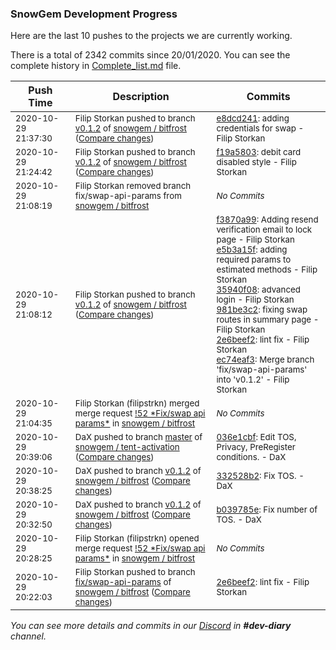 
### SnowGem Development Progress

Here are the last 10 pushes to the projects we are currently working.

There is a total of 2342 commits since 20/01/2020. You can see the complete history in
 [Complete_list.md](Complete_list.md) file.

| Push Time | Description | Commits |
| --- | --- | --- |
| <sub>2020-10-29 21:37:30</sub> | <sub>Filip Storkan pushed to branch [v0\.1\.2](https://gitlab.com/snowgem/bitfrost/commits/v0.1.2) of [snowgem / bitfrost](https://gitlab.com/snowgem/bitfrost) ([Compare changes](https://gitlab.com/snowgem/bitfrost/compare/f19a580398d1af9c71a541f9c08b70f91048a282...e8dcd2417fa915dfbe602dbd52a2df4f0382e9d6))</sub> | <sub>[e8dcd241](https://gitlab.com/snowgem/bitfrost/-/commit/e8dcd2417fa915dfbe602dbd52a2df4f0382e9d6): adding credentials for swap - Filip Storkan</sub> |
| <sub>2020-10-29 21:24:42</sub> | <sub>Filip Storkan pushed to branch [v0\.1\.2](https://gitlab.com/snowgem/bitfrost/commits/v0.1.2) of [snowgem / bitfrost](https://gitlab.com/snowgem/bitfrost) ([Compare changes](https://gitlab.com/snowgem/bitfrost/compare/ec74eaf319f6b4ba6f8590a6ad50323fc7236507...f19a580398d1af9c71a541f9c08b70f91048a282))</sub> | <sub>[f19a5803](https://gitlab.com/snowgem/bitfrost/-/commit/f19a580398d1af9c71a541f9c08b70f91048a282): debit card disabled style - Filip Storkan</sub> |
| <sub>2020-10-29 21:08:19</sub> | <sub>Filip Storkan removed branch fix/swap-api-params from [snowgem / bitfrost](https://gitlab.com/snowgem/bitfrost)</sub> | <sub>_No Commits_</sub> |
| <sub>2020-10-29 21:08:12</sub> | <sub>Filip Storkan pushed to branch [v0\.1\.2](https://gitlab.com/snowgem/bitfrost/commits/v0.1.2) of [snowgem / bitfrost](https://gitlab.com/snowgem/bitfrost) ([Compare changes](https://gitlab.com/snowgem/bitfrost/compare/332528b2380b8046f6e2ab834114b4a8f75a0878...ec74eaf319f6b4ba6f8590a6ad50323fc7236507))</sub> | <sub>[f3870a99](https://gitlab.com/snowgem/bitfrost/-/commit/f3870a9963d56d31aa80270d17988a78046f158e): Adding resend verification email to lock page - Filip Storkan<br>[e5b3a15f](https://gitlab.com/snowgem/bitfrost/-/commit/e5b3a15f1734483982a8db4a167777570291187e): adding required params to estimated methods - Filip Storkan<br>[35940f08](https://gitlab.com/snowgem/bitfrost/-/commit/35940f089edb6c61190e9c9df72ece535fb53f4c): advanced login - Filip Storkan<br>[981be3c2](https://gitlab.com/snowgem/bitfrost/-/commit/981be3c22a6f89016a7073f1de29b98b1f224258): fixing swap routes in summary page - Filip Storkan<br>[2e6beef2](https://gitlab.com/snowgem/bitfrost/-/commit/2e6beef231712ac04874d916ed2caf725368173c): lint fix - Filip Storkan<br>[ec74eaf3](https://gitlab.com/snowgem/bitfrost/-/commit/ec74eaf319f6b4ba6f8590a6ad50323fc7236507): Merge branch 'fix/swap-api-params' into 'v0.1.2' - Filip Storkan</sub> |
| <sub>2020-10-29 21:04:35</sub> | <sub>Filip Storkan (filipstrkn) merged merge request [\!52 \*Fix/swap api params\*](https://gitlab.com/snowgem/bitfrost/-/merge_requests/52) in [snowgem / bitfrost](https://gitlab.com/snowgem/bitfrost)</sub> | <sub>_No Commits_</sub> |
| <sub>2020-10-29 20:39:06</sub> | <sub>DaX pushed to branch [master](https://gitlab.com/snowgem/snowpay-activation/commits/master) of [snowgem / tent\-activation](https://gitlab.com/snowgem/snowpay-activation) ([Compare changes](https://gitlab.com/snowgem/snowpay-activation/compare/8247399891c2f6afd38c35965ed5443fbf472fa3...036e1cbf02153f26dee50af489571ff4a863da0b))</sub> | <sub>[036e1cbf](https://gitlab.com/snowgem/snowpay-activation/-/commit/036e1cbf02153f26dee50af489571ff4a863da0b): Edit TOS, Privacy, PreRegister conditions. - DaX</sub> |
| <sub>2020-10-29 20:38:25</sub> | <sub>DaX pushed to branch [v0\.1\.2](https://gitlab.com/snowgem/bitfrost/commits/v0.1.2) of [snowgem / bitfrost](https://gitlab.com/snowgem/bitfrost) ([Compare changes](https://gitlab.com/snowgem/bitfrost/compare/b039785e7e36da1e0e7f8f19baeeb71947734495...332528b2380b8046f6e2ab834114b4a8f75a0878))</sub> | <sub>[332528b2](https://gitlab.com/snowgem/bitfrost/-/commit/332528b2380b8046f6e2ab834114b4a8f75a0878): Fix TOS. - DaX</sub> |
| <sub>2020-10-29 20:32:50</sub> | <sub>DaX pushed to branch [v0\.1\.2](https://gitlab.com/snowgem/bitfrost/commits/v0.1.2) of [snowgem / bitfrost](https://gitlab.com/snowgem/bitfrost) ([Compare changes](https://gitlab.com/snowgem/bitfrost/compare/64fd46fe85f4e7c65bb8037e8453122980995ee7...b039785e7e36da1e0e7f8f19baeeb71947734495))</sub> | <sub>[b039785e](https://gitlab.com/snowgem/bitfrost/-/commit/b039785e7e36da1e0e7f8f19baeeb71947734495): Fix number of TOS. - DaX</sub> |
| <sub>2020-10-29 20:28:25</sub> | <sub>Filip Storkan (filipstrkn) opened merge request [\!52 \*Fix/swap api params\*](https://gitlab.com/snowgem/bitfrost/-/merge_requests/52) in [snowgem / bitfrost](https://gitlab.com/snowgem/bitfrost)</sub> | <sub>_No Commits_</sub> |
| <sub>2020-10-29 20:22:03</sub> | <sub>Filip Storkan pushed to branch [fix/swap\-api\-params](https://gitlab.com/snowgem/bitfrost/commits/fix/swap-api-params) of [snowgem / bitfrost](https://gitlab.com/snowgem/bitfrost) ([Compare changes](https://gitlab.com/snowgem/bitfrost/compare/981be3c22a6f89016a7073f1de29b98b1f224258...2e6beef231712ac04874d916ed2caf725368173c))</sub> | <sub>[2e6beef2](https://gitlab.com/snowgem/bitfrost/-/commit/2e6beef231712ac04874d916ed2caf725368173c): lint fix - Filip Storkan</sub> |

_You can see more details and commits in our [Discord](https://discord.gg/zumGnbg) in **#dev-diary** channel._
